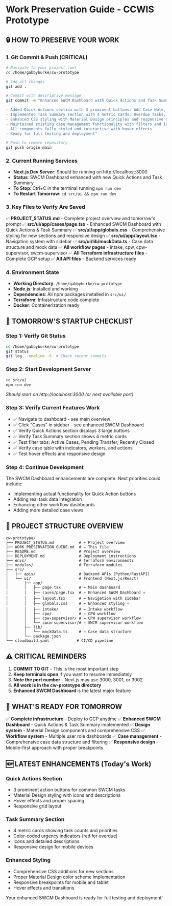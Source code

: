 # Work Preservation Guide - CCWIS Prototype

## 🔒 **HOW TO PRESERVE YOUR WORK**

### **1. Git Commit & Push (CRITICAL)**
```bash
# Navigate to your project root
cd /home/gabbyburke/cw-prototype

# Add all changes
git add .

# Commit with descriptive message
git commit -m "Enhanced SWCM Dashboard with Quick Actions and Task Summary

- Added Quick Actions section with 3 prominent buttons: Add Case Note, Upload Document, Schedule Appointment
- Implemented Task Summary section with 4 metric cards: Overdue Tasks, Due Today, This Week, Court Hearings
- Enhanced CSS styling with Material Design principles and responsive design
- Maintained existing case management functionality with filters and indicators
- All components fully styled and interactive with hover effects
- Ready for full testing and deployment"

# Push to remote repository
git push origin main
```

### **2. Current Running Services**
- **Next.js Dev Server**: Should be running on http://localhost:3000
- **Status**: SWCM Dashboard enhanced with new Quick Actions and Task Summary
- **To Stop**: Ctrl+C in the terminal running `npm run dev`
- **To Restart Tomorrow**: `cd src/ui && npm run dev`

### **3. Key Files to Verify Are Saved**
✅ **PROJECT_STATUS.md** - Complete project overview and tomorrow's prompt
✅ **src/ui/app/cases/page.tsx** - Enhanced SWCM Dashboard with Quick Actions & Task Summary
✅ **src/ui/app/globals.css** - Comprehensive styling for new sections and responsive design
✅ **src/ui/app/layout.tsx** - Navigation system with sidebar
✅ **src/ui/lib/mockData.ts** - Case data structure and mock data
✅ **All workflow pages** - intake, cpw, cpw-supervisor, swcm-supervisor
✅ **All Terraform infrastructure files** - Complete GCP setup
✅ **All API files** - Backend services ready

### **4. Environment State**
- **Working Directory**: `/home/gabbyburke/cw-prototype`
- **Node.js**: Installed and working
- **Dependencies**: All npm packages installed in `src/ui/`
- **Terraform**: Infrastructure code complete
- **Docker**: Containerization ready

## 🚀 **TOMORROW'S STARTUP CHECKLIST**

### **Step 1: Verify Git Status**
```bash
cd /home/gabbyburke/cw-prototype
git status
git log --oneline -5  # Check recent commits
```

### **Step 2: Start Development Server**
```bash
cd src/ui
npm run dev
```
*Should start on http://localhost:3000 (or next available port)*

### **Step 3: Verify Current Features Work**
- ✅ Navigate to dashboard - see main overview
- ✅ Click "Cases" in sidebar - see enhanced SWCM Dashboard
- ✅ Verify Quick Actions section displays 3 large buttons
- ✅ Verify Task Summary section shows 4 metric cards
- ✅ Test filter tabs: Active Cases, Pending Transfer, Recently Closed
- ✅ Verify case table with indicators, workers, and actions
- ✅ Test hover effects and responsive design

### **Step 4: Continue Development**
The SWCM Dashboard enhancements are complete. Next priorities could include:
- Implementing actual functionality for Quick Action buttons
- Adding real task data integration
- Enhancing other workflow dashboards
- Adding more detailed case views

## 📁 **PROJECT STRUCTURE OVERVIEW**
```
cw-prototype/
├── PROJECT_STATUS.md           # ← Project overview
├── WORK_PRESERVATION_GUIDE.md  # ← This file
├── README.md                   # Project overview
├── DEPLOYMENT.md               # Deployment instructions
├── envs/                       # Terraform environments
├── modules/                    # Terraform modules
├── src/
│   ├── apis/                   # Backend APIs (Python/FastAPI)
│   └── ui/                     # Frontend (Next.js/React)
│       ├── app/
│       │   ├── page.tsx        # ← Main dashboard
│       │   ├── cases/page.tsx  # ← Enhanced SWCM Dashboard ⭐
│       │   ├── layout.tsx      # ← Navigation with sidebar
│       │   ├── globals.css     # ← Enhanced styling ⭐
│       │   ├── intake/         # ← Intake workflow
│       │   ├── cpw/            # ← CPW workflow
│       │   ├── cpw-supervisor/ # ← CPW supervisor workflow
│       │   └── swcm-supervisor/# ← SWCM supervisor workflow
│       ├── lib/
│       │   └── mockData.ts     # ← Case data structure
│       └── package.json
└── cloudbuild.yaml            # CI/CD pipeline
```

## ⚠️ **CRITICAL REMINDERS**

1. **COMMIT TO GIT** - This is the most important step
2. **Keep terminals open** if you want to resume immediately
3. **Note the port number** - Next.js may use 3000, 3001, or 3002
4. **All work is in the cw-prototype directory**
5. **Enhanced SWCM Dashboard** is the latest major feature

## 🎯 **WHAT'S READY FOR TOMORROW**

✅ **Complete infrastructure** - Deploy to GCP anytime
✅ **Enhanced SWCM Dashboard** - Quick Actions & Task Summary implemented
✅ **Design system** - Material Design components and comprehensive CSS
✅ **Workflow system** - Multiple user role dashboards
✅ **Case management** - Comprehensive case data structure and filtering
✅ **Responsive design** - Mobile-first approach with proper breakpoints

## 🆕 **LATEST ENHANCEMENTS (Today's Work)**

### **Quick Actions Section**
- 3 prominent action buttons for common SWCM tasks
- Material Design styling with icons and descriptions
- Hover effects and proper spacing
- Responsive grid layout

### **Task Summary Section**
- 4 metric cards showing task counts and priorities
- Color-coded urgency indicators (red for overdue)
- Icons and detailed descriptions
- Responsive design for mobile devices

### **Enhanced Styling**
- Comprehensive CSS additions for new sections
- Proper Material Design color scheme implementation
- Responsive breakpoints for mobile and tablet
- Hover effects and transitions

Your enhanced SWCM Dashboard is ready for full testing and deployment!

